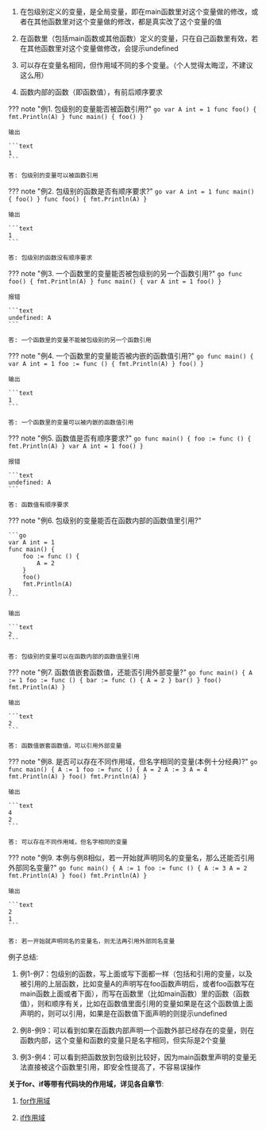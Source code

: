 1. 在包级别定义的变量，是全局变量，即在main函数里对这个变量做的修改，或者在其他函数里对这个变量做的修改，都是真实改了这个变量的值

2. 在函数里（包括main函数或其他函数）定义的变量，只在自己函数里有效，若在其他函数里对这个变量做修改，会提示undefined

3. 可以存在变量名相同，但作用域不同的多个变量。（个人觉得太晦涩，不建议这么用）

4. 函数内部的函数（即函数值），有前后顺序要求

??? note "例1. 包级别的变量能否被函数引用?"
	```go
	var A int = 1
	func foo() {
	    fmt.Println(A)
	}
	func main() {
	    foo()
	}
	```

	输出

	```text
	1
	```

	答: 包级别的变量可以被函数引用

??? note "例2. 包级别的函数是否有顺序要求?"
	```go
	var A int = 1
	func main() {
	    foo()
	}
	func foo() {
	    fmt.Println(A)
	}
	```

	输出

	```text
	1
	```

	答: 包级别的函数没有顺序要求

??? note "例3. 一个函数里的变量能否被包级别的另一个函数引用?"
	```go
	func foo() {
	    fmt.Println(A)
	}
	func main() {
	    var A int = 1
	    foo()
	}
	```

	报错

	```text
	undefined: A
	```

	答: 一个函数里的变量不能被包级别的另一个函数引用

??? note "例4. 一个函数里的变量能否被内嵌的函数值引用?"
	```go
	func main() {
	    var A int = 1
	    foo := func () {
	        fmt.Println(A)
	    }
	    foo()
	}
	```

	输出

	```text
	1
	```

	答: 一个函数里的变量可以被内嵌的函数值引用

??? note "例5. 函数值是否有顺序要求?"
	```go
	func main() {
	    foo := func () {
	        fmt.Println(A)
	    }
	    var A int = 1
	    foo()
	}
	```

	报错

	```text
	undefined: A
	```

	答: 函数值有顺序要求

??? note "例6. 包级别的变量能否在函数内部的函数值里引用?"

	```go
	var A int = 1
	func main() {
	    foo := func () {
	        A = 2
	    }
	    foo()
	    fmt.Println(A)
	}
	```

	输出

	```text
	2
	```

	答: 包级别的变量可以在函数内部的函数值里引用

??? note "例7. 函数值嵌套函数值，还能否引用外部变量?"
	```go
	func main() {
	    A := 1
	    foo := func () {
	        bar := func () {
	            A = 2
	        }
	        bar()
	    }
	    foo()
	    fmt.Println(A)
	}
	```

	输出

	```text
	2
	```

	答: 函数值嵌套函数值，可以引用外部变量

??? note "例8. 是否可以存在不同作用域，但名字相同的变量(本例十分经典)?"
	```go
	func main() {
	    A := 1
	    foo := func () {
	        A = 2
	        A := 3
	        A = 4
	        fmt.Println(A)
	    }
	    foo()
	    fmt.Println(A)
	}
	```

	输出

	```text
	4
	2
	```

	答: 可以存在不同作用域，但名字相同的变量

??? note "例9. 本例与例8相似，若一开始就声明同名的变量名，那么还能否引用外部同名变量?"
	```go
	func main() {
	    A := 1
	    foo := func () {
	        A := 3
	        A = 2
	        fmt.Println(A)
	    }
	    foo()
	    fmt.Println(A)
	}
	```

	输出

	```text
	2
	1
	```

	答: 若一开始就声明同名的变量名，则无法再引用外部同名变量

例子总结:

1. 例1-例7：包级别的函数，写上面或写下面都一样（包括和引用的变量，以及被引用的上层函数，比如变量A的声明写在foo函数声明后，或者foo函数写在main函数上面或者下面），而写在函数里（比如main函数）里的函数（函数值），则和顺序有关，比如在函数值里面引用的变量如果是在这个函数值上面声明的，则可以引用，如果是在函数值下面声明的则提示undefined

2. 例8-例9：可以看到如果在函数内部声明一个函数外部已经存在的变量，则在函数内部，这个变量和函数的变量只是名字相同，但实际是2个变量

3. 例3-例4：可以看到把函数放到包级别比较好，因为main函数里声明的变量无法直接被这个函数里引用，即安全性提高了，不容易误操作

**关于for、if等带有代码块的作用域，详见各自章节**:

1. [for作用域](/syntax/for/#_4)

2. [if作用域](/syntax/if/#_3)
